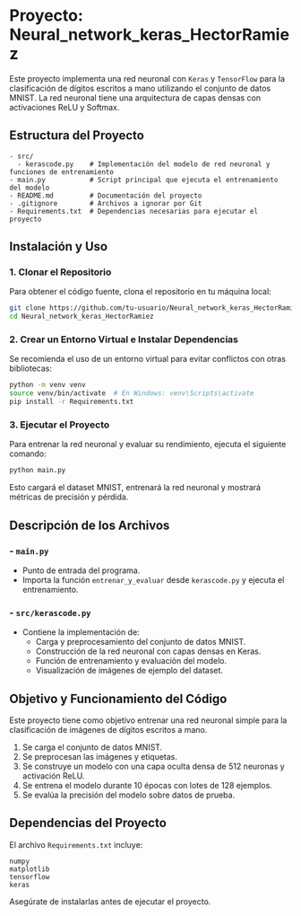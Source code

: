 # Proyecto: Neural_network_keras_HectorRamiez

Este proyecto implementa una red neuronal con `Keras` y `TensorFlow` para la clasificación de dígitos escritos a mano utilizando el conjunto de datos MNIST. La red neuronal tiene una arquitectura de capas densas con activaciones ReLU y Softmax.

## Estructura del Proyecto
```
- src/
  - kerascode.py    # Implementación del modelo de red neuronal y funciones de entrenamiento
- main.py           # Script principal que ejecuta el entrenamiento del modelo
- README.md         # Documentación del proyecto
- .gitignore        # Archivos a ignorar por Git
- Requirements.txt  # Dependencias necesarias para ejecutar el proyecto
```

## Instalación y Uso
### 1. Clonar el Repositorio
Para obtener el código fuente, clona el repositorio en tu máquina local:
```bash
git clone https://github.com/tu-usuario/Neural_network_keras_HectorRamiez.git
cd Neural_network_keras_HectorRamiez
```

### 2. Crear un Entorno Virtual e Instalar Dependencias
Se recomienda el uso de un entorno virtual para evitar conflictos con otras bibliotecas:
```bash
python -m venv venv
source venv/bin/activate  # En Windows: venv\Scripts\activate
pip install -r Requirements.txt
```

### 3. Ejecutar el Proyecto
Para entrenar la red neuronal y evaluar su rendimiento, ejecuta el siguiente comando:
```bash
python main.py
```
Esto cargará el dataset MNIST, entrenará la red neuronal y mostrará métricas de precisión y pérdida.

## Descripción de los Archivos
### - `main.py`
   - Punto de entrada del programa.
   - Importa la función `entrenar_y_evaluar` desde `kerascode.py` y ejecuta el entrenamiento.

### - `src/kerascode.py`
   - Contiene la implementación de:
     - Carga y preprocesamiento del conjunto de datos MNIST.
     - Construcción de la red neuronal con capas densas en Keras.
     - Función de entrenamiento y evaluación del modelo.
     - Visualización de imágenes de ejemplo del dataset.

## Objetivo y Funcionamiento del Código
Este proyecto tiene como objetivo entrenar una red neuronal simple para la clasificación de imágenes de dígitos escritos a mano.

1. Se carga el conjunto de datos MNIST.
2. Se preprocesan las imágenes y etiquetas.
3. Se construye un modelo con una capa oculta densa de 512 neuronas y activación ReLU.
4. Se entrena el modelo durante 10 épocas con lotes de 128 ejemplos.
5. Se evalúa la precisión del modelo sobre datos de prueba.

## Dependencias del Proyecto
El archivo `Requirements.txt` incluye:
```
numpy
matplotlib
tensorflow
keras
```
Asegúrate de instalarlas antes de ejecutar el proyecto.
